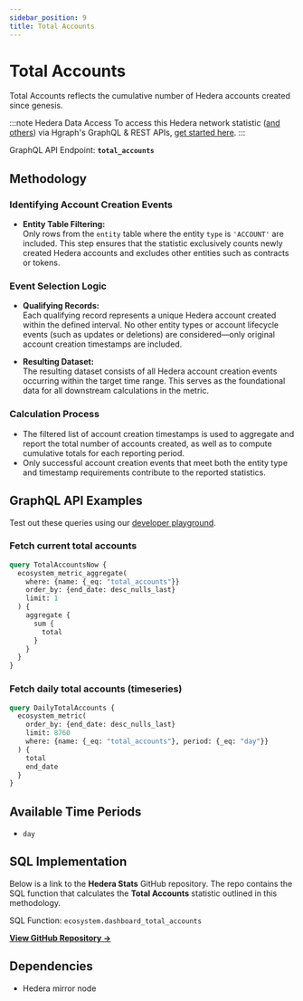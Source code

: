```yaml
---
sidebar_position: 9
title: Total Accounts
---
```


# Total Accounts

Total Accounts reflects the cumulative number of Hedera accounts created since genesis.

:::note Hedera Data Access
To access this Hedera network statistic ([and others](/category/hedera-stats/)) via Hgraph's GraphQL & REST APIs, [get started here](https://www.hgraph.com/hedera).
:::

GraphQL API Endpoint: **`total_accounts`**

## Methodology

### Identifying Account Creation Events

- **Entity Table Filtering:**  
  Only rows from the `entity` table where the entity `type` is `'ACCOUNT'` are included. This step ensures that the statistic exclusively counts newly created Hedera accounts and excludes other entities such as contracts or tokens.

### Event Selection Logic

- **Qualifying Records:**  
  Each qualifying record represents a unique Hedera account created within the defined interval. No other entity types or account lifecycle events (such as updates or deletions) are considered—only original account creation timestamps are included.

- **Resulting Dataset:**  
  The resulting dataset consists of all Hedera account creation events occurring within the target time range. This serves as the foundational data for all downstream calculations in the metric.

### Calculation Process

- The filtered list of account creation timestamps is used to aggregate and report the total number of accounts created, as well as to compute cumulative totals for each reporting period.
- Only successful account creation events that meet both the entity type and timestamp requirements contribute to the reported statistics.

## GraphQL API Examples

Test out these queries using our [developer playground](https://dashboard.hgraph.com).

### Fetch current total accounts

```graphql
query TotalAccountsNow {
  ecosystem_metric_aggregate(
    where: {name: {_eq: "total_accounts"}}
    order_by: {end_date: desc_nulls_last}
    limit: 1
  ) {
    aggregate {
      sum {
        total
      }
    }
  }
}
```

### Fetch daily total accounts (timeseries)

```graphql
query DailyTotalAccounts {
  ecosystem_metric(
    order_by: {end_date: desc_nulls_last}
    limit: 8760
    where: {name: {_eq: "total_accounts"}, period: {_eq: "day"}}
  ) {
    total
    end_date
  }
}
```

## Available Time Periods

- `day`

## SQL Implementation

Below is a link to the **Hedera Stats** GitHub repository. The repo contains the SQL function that calculates the **Total Accounts** statistic outlined in this methodology.

SQL Function: `ecosystem.dashboard_total_accounts`

**[View GitHub Repository →](https://github.com/hgraph-io/hedera-stats)**

## Dependencies
* Hedera mirror node
